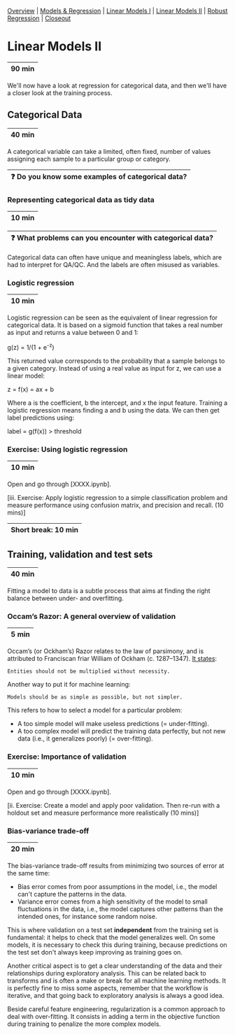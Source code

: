 [Overview](./00_overview.md) |
[Models & Regression](./01_modelsregression.md) |
[Linear Models I](./02_linearmodelsA.md) |
[Linear Models II](./03_linearmodelsB.md) |
[Robust Regression](./04_robustregression.md)  |
[Closeout](./05_closeout.md)

# Linear Models II

| 90 min |
| ------ |

We'll now have a look at regression for categorical data, and then we'll have a closer look at the training process.

## Categorical Data

| 40 min |
| ------ |

A categorical variable can take a limited, often fixed, number of values assigning each sample to a particular group or category.

| :question: Do you know some examples of categorical data?   |
| ----------------------------------------------------------- |

### Representing categorical data as tidy data

| 10 min |
| ------ |

| :question: What problems can you encounter with categorical data?   |
| ------------------------------------------------------------------- |

Categorical data can often have unique and meaningless labels, which are had to interpret for QA/QC. And the labels are often misused as variables.

### Logistic regression

| 10 min |
| ------ |

Logistic regression can be seen as the equivalent of linear regression for categorical data. It is based on a sigmoid function that takes a real number as input and returns a value between 0 and 1:

g(z) = 1/(1 + e<sup>-z</sup>)

This returned value corresponds to the probability that a sample belongs to a given category. Instead of using a real value as input for z, we can use a linear model:

z = f(x) = ax + b

Where a is the coefficient, b the intercept, and x the input feature. Training a logistic regression means finding a and b using the data. We can then get label predictions using:

label = g(f(x)) > threshold

### Exercise: Using logistic regression

| 10 min |
| ------ |

Open and go through [XXXX.ipynb].

[iii.    Exercise: Apply logistic regression to a simple classification problem and measure performance using confusion matrix, and precision and recall. (10 mins)]

| Short break: 10 min |
| ------------------- |

## Training, validation and test sets

| 40 min |
| ------ |

Fitting a model to data is a subtle process that aims at finding the right balance between under- and overfitting.

### Occam’s Razor: A general overview of validation

| 5 min |
| ----- |

Occam’s (or Ockham’s) Razor relates to the law of parsimony, and is attributed to Franciscan friar William of Ockham (c. 1287–1347). [It states](http://www.irishphilosophy.com/2014/05/27/who-sharpened-occams-razor/): 

    Entities should not be multiplied without necessity.

Another way to put it for machine learning:
    
    Models should be as simple as possible, but not simpler.

This refers to how to select a model for a particular problem:

* A too simple model will make useless predictions (= under-fitting).
* A too complex model will predict the training data perfectly, but not new data (i.e., it generalizes poorly) (= over-fitting).

### Exercise: Importance of validation

| 10 min |
| ------ |

Open and go through [XXXX.ipynb].

[ii. Exercise: Create a model and apply poor validation. Then re-run with a holdout set and measure performance more realistically (10 mins)]

### Bias-variance trade-off

| 20 min |
| ------ |

The bias-variance trade-off results from minimizing two sources of error at the same time:

* Bias error comes from poor assumptions in the model, i.e., the model can't capture the patterns in the data.
* Variance error comes from a high sensitivity of the model to small fluctuations in the data, i.e., the model captures other patterns than the intended ones, for instance some random noise.

This is where validation on a test set **independent** from the training set is fundamental: it helps to check that the model generalizes well. On some models, it is necessary to check this during training, because predictions on the test set don't always keep improving as training goes on.

Another critical aspect is to get a clear understanding of the data and their relationships during exploratory analysis. This can be related back to transforms and is often a make or break for all machine learning methods. It is perfectly fine to miss some aspects, remember that the workflow is iterative, and that going back to exploratory analysis is always a good idea. 

Beside careful feature engineering, regularization is a common approach to deal with over-fitting. It consists in adding a term in the objective function during training to penalize the more complex models.
